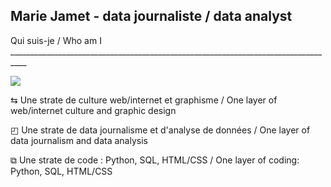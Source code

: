 ## Marie Jamet - data journaliste / data analyst

<!--
**missmee/missmee** is a ✨ _special_ ✨ repository because its `README.md` (this file) appears on your GitHub profile.

Here are some ideas to get you started:

- 🔭 I’m currently working on ...
- 🌱 I’m currently learning ...
- 👯 I’m looking to collaborate on ...
- 🤔 I’m looking for help with ...
- 💬 Ask me about ...
- 📫 How to reach me: ...
- 😄 Pronouns: ...
- ⚡ Fun fact: ...-->

Qui suis-je / Who am I __________________________________________________________________________________ 

<img src="https://media.licdn.com/dms/image/v2/D4D16AQFeghO8e8VSkw/profile-displaybackgroundimage-shrink_350_1400/profile-displaybackgroundimage-shrink_350_1400/0/1688554243862?e=1747872000&v=beta&t=Bix_Vw53lFzrkeB9NESEyzzz8CdSOzzwmIat727mQk0" />

⇆ Une strate de culture web/internet et graphisme / One layer of web/internet culture and graphic design  

◰ Une strate de data journalisme et d'analyse de données  / One layer of data journalism and data analysis    

⧉ Une strate de code : Python, SQL, HTML/CSS / One layer of coding: Python, SQL, HTML/CSS 

